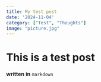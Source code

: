 ```yaml
---
title: My test post
date: '2024-11-04'
category: ["Test", "Thoughts"]
image: "picture.jpg"
---
```


# This is a test post

__written__ **in** `markdown`


